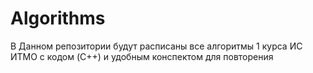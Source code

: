 # Algorithms
В Данном репозитории будут расписаны все алгоритмы 1 курса ИС ИТМО с кодом (C++) и удобным конспектом для повторения 
